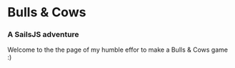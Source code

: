 # Bulls & Cows 
### A SailsJS adventure

Welcome to the the page of my humble effor to make a Bulls & Cows game :)
